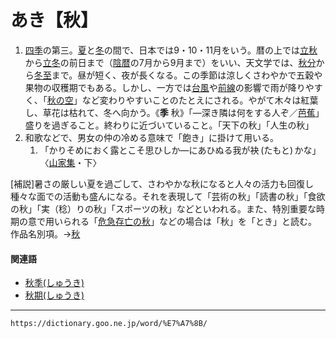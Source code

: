 # あき【秋】

1.  [四季](https://dictionary.goo.ne.jp/word/%E5%9B%9B%E5%AD%A3/#jn-94665)の第三。[夏](https://dictionary.goo.ne.jp/word/%E5%A4%8F_%28%E3%81%AA%E3%81%A4%29/#jn-164171)と[冬](https://dictionary.goo.ne.jp/word/%E5%86%AC/#jn-194747)の間で、日本では9・10・11月をいう。暦の上では[立秋](https://dictionary.goo.ne.jp/word/%E7%AB%8B%E7%A7%8B/#jn-231241)から[立冬](https://dictionary.goo.ne.jp/word/%E7%AB%8B%E5%86%AC/#jn-231307)の前日まで（[陰暦](https://dictionary.goo.ne.jp/word/%E9%99%B0%E6%9A%A6/#jn-17121)の7月から9月まで）をいい、天文学では、[秋分](https://dictionary.goo.ne.jp/word/%E7%A7%8B%E5%88%86/#jn-104526)から[冬至](https://dictionary.goo.ne.jp/word/%E5%86%AC%E8%87%B3/#jn-155816)まで。昼が短く、夜が長くなる。この季節は涼しくさわやかで五穀や果物の収穫期でもある。しかし、一方では[台風](https://dictionary.goo.ne.jp/word/%E5%8F%B0%E9%A2%A8/#jn-134325)や[前線](https://dictionary.goo.ne.jp/word/%E5%89%8D%E7%B7%9A/#jn-126692)の影響で雨が降りやすく、「[秋の空](https://dictionary.goo.ne.jp/word/%E7%A7%8B%E3%81%AE%E7%A9%BA/#jn-2534)」など変わりやすいことのたとえにされる。やがて木々は紅葉し、草花は枯れて、冬へ向かう。《**季** 秋》「―深き隣は何をする人ぞ／[芭蕉](https://dictionary.goo.ne.jp/word/person/%E6%9D%BE%E5%B0%BE%E8%8A%AD%E8%95%89/#jn-208561)」盛りを過ぎること。終わりに近づいていること。「天下の秋」「人生の秋」
2. 和歌などで、男女の仲の冷める意味で「飽き」に掛けて用いる。    
    1.  「かりそめにおく露とこそ思ひしか―にあひぬる我が袂 (たもと) かな」〈[山家集](https://dictionary.goo.ne.jp/word/%E5%B1%B1%E5%AE%B6%E9%9B%86/#jn-90295)・下〉
        

\[補説\]暑さの厳しい夏を過ごして、さわやかな秋になると人々の活力も回復し種々な面での活動も盛んになる。それを表現して「芸術の秋」「読書の秋」「食欲の秋」「実（稔）りの秋」「スポーツの秋」などといわれる。また、特別重要な時期の意で用いられる「[危急存亡の秋](https://dictionary.goo.ne.jp/word/%E5%8D%B1%E6%80%A5%E5%AD%98%E4%BA%A1%E3%81%AE%E7%A7%8B/#jn-50988)」などの場合は「秋」を「とき」と読む。  
作品名別項。→[秋](%E3%81%82%E3%81%8D%EF%BC%88%E7%A7%8B%EF%BC%89.md#jn-282306)

#### 関連語 

-   [秋季(しゅうき)](https://dictionary.goo.ne.jp/word/%E7%A7%8B%E5%AD%A3/#jn-103377)
-   [秋期(しゅうき)](https://dictionary.goo.ne.jp/word/%E7%A7%8B%E6%9C%9F/#jn-103378)

---
`https://dictionary.goo.ne.jp/word/%E7%A7%8B/`
